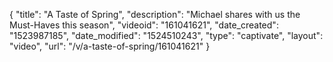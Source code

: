 {
    "title": "A Taste of Spring",
    "description": "Michael shares with us the Must-Haves this season",
    "videoid": "161041621",
    "date_created": "1523987185",
    "date_modified": "1524510243",
    "type": "captivate",
    "layout": "video",
    "url": "\/v\/a-taste-of-spring\/161041621"
}